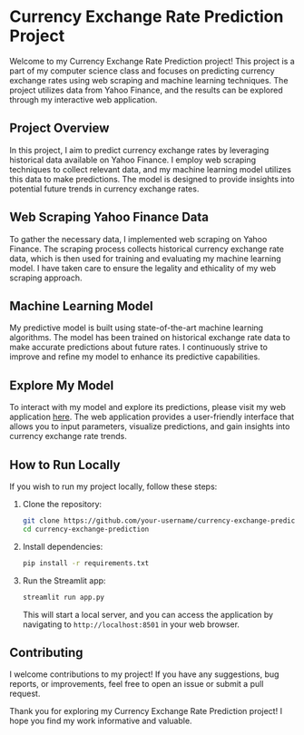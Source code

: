 # Currency Exchange Rate Prediction Project

Welcome to my Currency Exchange Rate Prediction project! This project is a part of my computer science class and focuses on predicting currency exchange rates using web scraping and machine learning techniques. The project utilizes data from Yahoo Finance, and the results can be explored through my interactive web application.

## Project Overview

In this project, I aim to predict currency exchange rates by leveraging historical data available on Yahoo Finance. I employ web scraping techniques to collect relevant data, and my machine learning model utilizes this data to make predictions. The model is designed to provide insights into potential future trends in currency exchange rates.

## Web Scraping Yahoo Finance Data

To gather the necessary data, I implemented web scraping on Yahoo Finance. The scraping process collects historical currency exchange rate data, which is then used for training and evaluating my machine learning model. I have taken care to ensure the legality and ethicality of my web scraping approach.

## Machine Learning Model

My predictive model is built using state-of-the-art machine learning algorithms. The model has been trained on historical exchange rate data to make accurate predictions about future rates. I continuously strive to improve and refine my model to enhance its predictive capabilities.

## Explore My Model

To interact with my model and explore its predictions, please visit my web application [here](https://dsiproject.streamlit.app/). The web application provides a user-friendly interface that allows you to input parameters, visualize predictions, and gain insights into currency exchange rate trends.

## How to Run Locally

If you wish to run my project locally, follow these steps:

1. Clone the repository:

   ```bash
   git clone https://github.com/your-username/currency-exchange-prediction.git
   cd currency-exchange-prediction
   ```

2. Install dependencies:

   ```bash
   pip install -r requirements.txt
   ```

3. Run the Streamlit app:

   ```bash
   streamlit run app.py
   ```

   This will start a local server, and you can access the application by navigating to `http://localhost:8501` in your web browser.

## Contributing

I welcome contributions to my project! If you have any suggestions, bug reports, or improvements, feel free to open an issue or submit a pull request.

Thank you for exploring my Currency Exchange Rate Prediction project! I hope you find my work informative and valuable.

